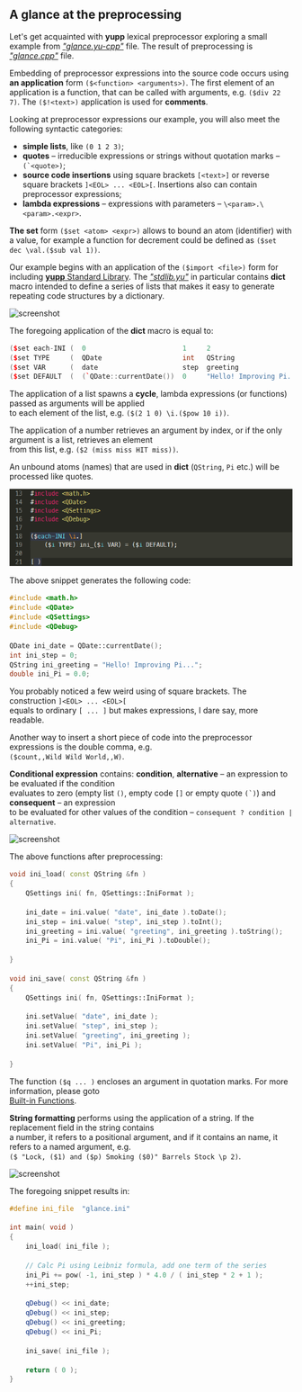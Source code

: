 A glance at the preprocessing
-----------------------------

Let's get acquainted with __yupp__ lexical preprocessor exploring a small example
from [_"glance.yu-cpp"_](pic/glance.yu-cpp.md) file.
The result of preprocessing is [_"glance.cpp"_](../eg/glance/glance.cpp) file.

Embedding of preprocessor expressions into the source code occurs using
__an application__ form `($<function> <arguments>)`.
The first element of an application is a function, that can be called with arguments,
e.g. `($div 22 7)`. The `($!<text>)` application is used for __comments__.

Looking at preprocessor expressions our example, you will also meet the following
syntactic categories:
* __simple lists__, like `(0 1 2 3)`;
* __quotes__ – irreducible expressions or strings without quotation marks –
```(`<quote>)```;
* __source code insertions__ using square brackets `[<text>]` or reverse square
brackets `]<EOL> ... <EOL>[`. Insertions also can contain preprocessor expressions;
* __lambda expressions__ – expressions with parameters – `\<param>.\<param>.<expr>`.

__The set__ form `($set <atom> <expr>)` allows to bound an atom (identifier) with a value,
for example a function for decrement could be defined as `($set dec \val.($sub val 1))`.

Our example begins with an application of the `($import <file>)` form for including
[__yupp__ Standard Library](../lib/README.md). The [_"stdlib.yu"_](../lib/stdlib.yu)
in particular contains __dict__ macro intended to define a series of lists that makes
it easy to generate repeating code structures by a dictionary.

![screenshot](pic/glance_01.png)

The foregoing application of the __dict__ macro is equal to:

```cpp
($set each-INI (  0                        1     2                         3       ))
($set TYPE     (  QDate                    int   QString                   double  ))
($set VAR      (  date                     step  greeting                  Pi      ))
($set DEFAULT  (  (`QDate::currentDate())  0     "Hello! Improving Pi..."  0.0     ))
```

The application of a list spawns a __cycle__, lambda expressions (or functions)
passed as arguments will be applied<br>
to each element of the list, e.g. `($(2 1 0) \i.($pow 10 i))`.

The application of a number retrieves an argument by index, or if the only
argument is a list, retrieves an element<br>
from this list, e.g. `($2 (miss miss HIT miss))`.

An unbound atoms (names) that are used in __dict__ (`QString`, `Pi` etc.)
will be processed like quotes.

![screenshot](pic/glance_02.png)

The above snippet generates the following code:

```cpp
#include <math.h>
#include <QDate>
#include <QSettings>
#include <QDebug>

QDate ini_date = QDate::currentDate();
int ini_step = 0;
QString ini_greeting = "Hello! Improving Pi...";
double ini_Pi = 0.0;
```

You probably noticed a few weird using of square brackets. The construction
`]<EOL> ... <EOL>[`<br>
equals to ordinary `[ ... ]` but makes expressions, I dare say, more readable.

Another way to insert a short piece of code into the preprocessor expressions
is the double comma, e.g.<br>
`($count,,Wild Wild World,,W)`.

__Conditional expression__ contains: __condition__,
__alternative__ – an expression to be evaluated if the condition<br>
evaluates to zero (empty list `()`, empty code `[]` or empty quote ```(`)```)
and __consequent__ – an expression<br>
to be evaluated for other values of the condition –
```consequent ? condition | alternative```.

![screenshot](pic/glance_03.png)

The above functions after preprocessing:

```cpp
void ini_load( const QString &fn )
{
	QSettings ini( fn, QSettings::IniFormat );

	ini_date = ini.value( "date", ini_date ).toDate();
	ini_step = ini.value( "step", ini_step ).toInt();
	ini_greeting = ini.value( "greeting", ini_greeting ).toString();
	ini_Pi = ini.value( "Pi", ini_Pi ).toDouble();

}

void ini_save( const QString &fn )
{
	QSettings ini( fn, QSettings::IniFormat );

	ini.setValue( "date", ini_date );
	ini.setValue( "step", ini_step );
	ini.setValue( "greeting", ini_greeting );
	ini.setValue( "Pi", ini_Pi );

}
```

The function `($q ... )` encloses an argument in quotation marks. For more
information, please goto<br>
[Built-in Functions](../doc/builtin.md).

__String formatting__ performs using the application of a string.
If the replacement field in the string contains<br>
a number, it refers to a positional argument, and if it contains an name,
it refers to a named argument, e.g.<br>
```($ "Lock, ($1) and ($p) Smoking ($0)" Barrels Stock \p 2)```.

![screenshot](pic/glance_04.png)

The foregoing snippet results in:

```cpp
#define ini_file  "glance.ini"

int main( void )
{
	ini_load( ini_file );

	// Calc Pi using Leibniz formula, add one term of the series
	ini_Pi += pow( -1, ini_step ) * 4.0 / ( ini_step * 2 + 1 );
	++ini_step;

	qDebug() << ini_date;
	qDebug() << ini_step;
	qDebug() << ini_greeting;
	qDebug() << ini_Pi;

	ini_save( ini_file );

	return ( 0 );
}
```
